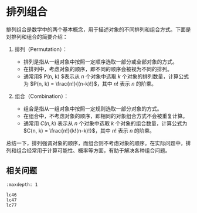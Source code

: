 # 排列组合

排列组合是数学中的两个基本概念，用于描述对象的不同排列和组合方式。下面是对排列和组合的简要介绍：

1. 排列（Permutation）：
   - 排列是指从一组对象中按照一定顺序选取一部分或全部对象的方式。
   - 在排列中，考虑对象的顺序，即不同的顺序会被视为不同的排列。
   - 通常用$ P(n, k) $表示从 $n$ 个对象中选取 $k$ 个对象的排列数量，计算公式为 $P(n, k) = \frac{n!}{(n-k)!}$，其中 $n!$ 表示 $n$ 的阶乘。

2. 组合（Combination）：
   - 组合是指从一组对象中按照一定规则选取一部分对象的方式。
   - 在组合中，不考虑对象的顺序，即相同的对象组合方式不会被重复计算。
   - 通常用 $C(n, k)$ 表示从 $n$ 个对象中选取 $k$ 个对象的组合数量，计算公式为 $C(n, k) = \frac{n!}{k!(n-k)!}$，其中 $n!$ 表示 $n$ 的阶乘。

总结一下，排列强调对象的顺序，而组合则不考虑对象的顺序。在实际问题中，排列和组合经常用于计算可能性、概率等方面，有助于解决各种组合问题。


## 相关问题

```{toctree}
:maxdepth: 1

lc46
lc47
lc77
```